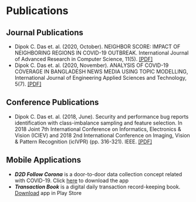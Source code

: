 <h1>Publications</h1>
  <h2>Journal Publications</h2>
  <ul>
      <li> Dipok C. Das et. al. (2020, October). NEIGHBOR SCORE: IMPACT OF NEIGHBORING REGIONS IN COVID-19 OUTBREAK. International Journal of Advanced Research in Computer Science, 11(5). <a href="http://www.ijarcs.info/index.php/Ijarcs/article/download/6649/5365">[PDF]</a></li>
      <li> Dipok C. Das et. al. (2020, November). ANALYSIS OF COVID-19 COVERAGE IN BANGLADESH NEWS MEDIA USING TOPIC MODELLING, International Journal of Engineering Applied Sciences and Technology, 5(7). <a href="http://ijeast.com/papers/27-34,Tesma507,IJEAST.pdf">[PDF]</a></li>
  </ul>
  <h2> Conference Publications </h2>
  <ul>
      <li>Dipok C. Das et. al. (2018, June). Security and performance bug reports identification with class-imbalance sampling and feature selection. In 2018 Joint 7th International Conference on Informatics, Electronics & Vision (ICIEV) and 2018 2nd International Conference on Imaging, Vision & Pattern Recognition (icIVPR) (pp. 316-321). IEEE. <a href="#">[PDF]</a></li>
  </ul>
<h2> Mobile Applications </h2>
  <ul>
      <li><i><b>D2D Follow Corona</i></b> is a door-to-door data collection concept related with COVID-19. Click <a href="https://github.com/cd-dpk/d2dfc/blob/alpha/app/release/app-release.apk?raw=true">here</a> to download the app</li>
      <li><i><b>Transaction Book</i></b> is a digital daily transaction record-keeping book. <a href="https://play.google.com/store/apps/details?id=org.dpk.pa">Download</a> app in Play Store</li>
  </ul>
